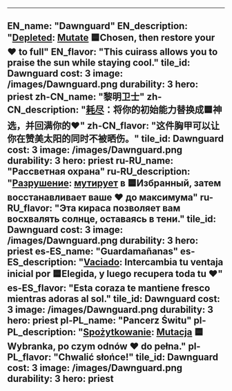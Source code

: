 ---

EN_name: "Dawnguard"
EN_description: "<u>Depleted</u>: <u>Mutate</u> 🟦Chosen, then restore your ❤️ to full"
EN_flavor: "This cuirass allows you to praise the sun while staying cool."
tile_id: Dawnguard
cost: 3
image: /images/Dawnguard.png
durability: 3
hero: priest
zh-CN_name: "黎明卫士"
zh-CN_description: "<u>耗尽</u>：将你的初始能力替换成🟦神选，并回满你的❤️"
zh-CN_flavor: "这件胸甲可以让你在赞美太阳的同时不被晒伤。"
tile_id: Dawnguard
cost: 3
image: /images/Dawnguard.png
durability: 3
hero: priest
ru-RU_name: "Рассветная охрана"
ru-RU_description: "<u>Разрушение</u>: <u>мутирует</u> в 🟦Избранный, затем восстанавливает ваше ❤️ до максимума"
ru-RU_flavor: "Эта кираса позволяет вам восхвалять солнце, оставаясь в тени."
tile_id: Dawnguard
cost: 3
image: /images/Dawnguard.png
durability: 3
hero: priest
es-ES_name: "Guardamañanas"
es-ES_description: "<u>Vaciado</u>: Intercambia tu ventaja inicial por 🟦Elegida, y luego recupera toda tu ❤️"
es-ES_flavor: "Esta coraza te mantiene fresco mientras adoras al sol."
tile_id: Dawnguard
cost: 3
image: /images/Dawnguard.png
durability: 3
hero: priest
pl-PL_name: "Pancerz Świtu"
pl-PL_description: "<u>Spożytkowanie</u>: <u>Mutacja</u> 🟦Wybranka, po czym odnów ❤️ do pełna."
pl-PL_flavor: "Chwalić słońce!"
tile_id: Dawnguard
cost: 3
image: /images/Dawnguard.png
durability: 3
hero: priest
---